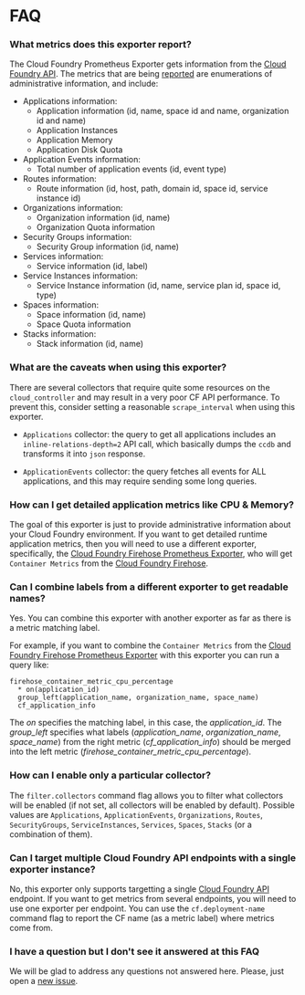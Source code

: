 # FAQ

### What metrics does this exporter report?

The Cloud Foundry Prometheus Exporter gets information from the [Cloud Foundry API][cf_api]. The metrics that are being [reported][cf_exporter_metrics] are enumerations of administrative information, and include:

* Applications information:
  * Application information (id, name, space id and name, organization id and name)
  * Application Instances
  * Application Memory
  * Application Disk Quota
* Application Events information:
  * Total number of application events (id, event type)
* Routes information:
  *  Route information (id, host, path, domain id, space id, service instance id)
* Organizations information:
  * Organization information (id, name)
  * Organization Quota information
* Security Groups information:
  * Security Group information (id, name)
* Services information:
  * Service information (id, label)
* Service Instances information:
  * Service Instance information (id, name, service plan id, space id, type)
* Spaces information:
  * Space information (id, name)
  * Space Quota information
* Stacks information:
  * Stack information (id, name)

### What are the caveats when using this exporter?

There are several collectors that require quite some resources on the `cloud_controller` and may result in a very poor CF API performance. To prevent this, consider setting a reasonable `scrape_interval` when using this exporter.

* `Applications` collector: the query to get all applications includes an `inline-relations-depth=2` API call, which basically dumps the `ccdb` and transforms it into `json` response.

* `ApplicationEvents` collector: the query fetches all events for ALL applications, and this may require sending some long queries.

### How can I get detailed application metrics like CPU & Memory?

The goal of this exporter is just to provide administrative information about your Cloud Foundry environment. If you want to get detailed runtime application metrics, then you will need to use a different exporter, specifically, the [Cloud Foundry Firehose Prometheus Exporter][firehose_exporter], who will get `Container Metrics` from the [Cloud Foundry Firehose][firehose].

### Can I combine labels from a different exporter to get readable names?

Yes. You can combine this exporter with another exporter as far as there is a metric matching label.

For example, if you want to combine the `Container Metrics` from the [Cloud Foundry Firehose Prometheus Exporter][firehose_exporter] with this exporter you can run a query like:

```
firehose_container_metric_cpu_percentage
  * on(application_id)
  group_left(application_name, organization_name, space_name)
  cf_application_info
```

The *on* specifies the matching label, in this case, the *application_id*. The *group_left* specifies what labels (*application_name*, *organization_name*, *space_name*) from the right metric (*cf_application_info*) should be merged into the left metric (*firehose_container_metric_cpu_percentage*).

### How can I enable only a particular collector?

The `filter.collectors` command flag allows you to filter what collectors will be enabled (if not set, all collectors will be enabled by default). Possible values are `Applications`, `ApplicationEvents`, `Organizations`, `Routes`, `SecurityGroups`, `ServiceInstances`, `Services`, `Spaces`, `Stacks` (or a combination of them).

### Can I target multiple Cloud Foundry API endpoints with a single exporter instance?

No, this exporter only supports targetting a single [Cloud Foundry API][cf_api] endpoint. If you want to get metrics from several endpoints, you will need to use one exporter per endpoint. You can use the `cf.deployment-name` command flag to report the CF name (as a metric label) where metrics come from.

### I have a question but I don't see it answered at this FAQ

We will be glad to address any questions not answered here. Please, just open a [new issue][issues].

[cf_api]: https://apidocs.cloudfoundry.org/
[cf_exporter_metrics]: https://github.com/cloudfoundry-community/cf_exporter#metrics
[firehose]: https://docs.cloudfoundry.org/loggregator/architecture.html#firehose
[firehose_exporter]: https://github.com/cloudfoundry-community/firehose_exporter
[issues]: https://github.com/cloudfoundry-community/cf_exporter/issues
